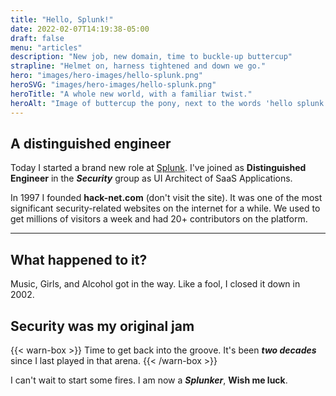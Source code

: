 ```yaml
---
title: "Hello, Splunk!"
date: 2022-02-07T14:19:38-05:00
draft: false
menu: "articles"
description: "New job, new domain, time to buckle-up buttercup"
strapline: "Helmet on, harness tightened and down we go."
hero: "images/hero-images/hello-splunk.png"
heroSVG: "images/hero-images/hello-splunk.png"
heroTitle: "A whole new world, with a familiar twist."
heroAlt: "Image of buttercup the pony, next to the words 'hello splunk'"
---
```


## A distinguished engineer

Today I started a brand new role at [Splunk](https://www.splunk.com). I've joined as **Distinguished Engineer** in the **_Security_** group as UI Architect of SaaS Applications.

In 1997 I founded **hack-net.com** (don't visit the site). It was one of the most significant security-related websites on the internet for a while. We used to get millions of visitors a week and had 20+ contributors on the platform.

---

## What happened to it?

Music, Girls, and Alcohol got in the way. Like a fool, I closed it down in 2002.

## Security was my original jam

{{< warn-box >}}
Time to get back into the groove. It's been **_two decades_** since I last played in that arena.
{{< /warn-box >}}

I can't wait to start some fires. I am now a **_Splunker_**, **Wish me luck**.



